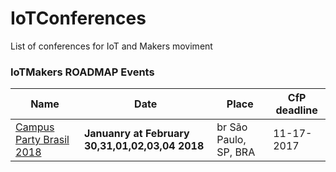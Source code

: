 # IoTConferences
List of conferences for IoT and Makers moviment


### IoTMakers ROADMAP Events

| Name | Date | Place | CfP deadline |
| --- | --- | --- | --- |
| [Campus Party Brasil 2018](campuse.ro/messaging//) | **Januanry at February 30,31,01,02,03,04 2018** | br São Paulo, SP, BRA  | 11-17-2017 |
